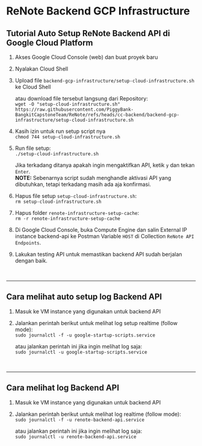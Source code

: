 # ReNote Backend GCP Infrastructure


## Tutorial Auto Setup ReNote Backend API di Google Cloud Platform

1. Akses Google Cloud Console (web) dan buat proyek baru
2. Nyalakan Cloud Shell
3. Upload file `backend-gcp-infrastructure/setup-cloud-infrastructure.sh` ke Cloud Shell

	atau download file tersebut langsung dari Repository:<br>
	`wget -O "setup-cloud-infrastructure.sh" https://raw.githubusercontent.com/PiggyBank-BangkitCapstoneTeam/ReNote/refs/heads/cc-backend/backend-gcp-infrastructure/setup-cloud-infrastructure.sh`

4. Kasih izin untuk run setup script nya<br>
	`chmod 744 setup-cloud-infrastructure.sh`

5. Run file setup:<br>
	`./setup-cloud-infrastructure.sh`<br>

	Jika terkadang ditanya apakah ingin mengaktifkan API, ketik `y` dan tekan `Enter`.<br>
	**NOTE:** Sebenarnya script sudah menghandle aktivasi API yang dibutuhkan, tetapi terkadang masih ada aja konfirmasi.

6. Hapus file setup `setup-cloud-infrastructure.sh`:<br>
	`rm setup-cloud-infrastructure.sh`

7. Hapus folder ``renote-infrastructure-setup-cache``:<br>
	`rm -r renote-infrastructure-setup-cache`

8. Di Google Cloud Console, buka Compute Engine dan salin External IP instance backend-api ke Postman Variable `HOST` di Collection ``ReNote API Endpoints``.
   
9. Lakukan testing API untuk memastikan backend API sudah berjalan dengan baik.

<br>

----

## Cara melihat auto setup log Backend API
1. Masuk ke VM instance yang digunakan untuk backend API
2. Jalankan perintah berikut untuk melihat log setup realtime (follow mode):<br>
	`sudo journalctl -f -u google-startup-scripts.service`

	atau jalankan perintah ini jika ingin melihat log saja:<br>
	`sudo journalctl -u google-startup-scripts.service`

<br>

----

## Cara melihat log Backend API
1. Masuk ke VM instance yang digunakan untuk backend API
2. Jalankan perintah berikut untuk melihat log realtime (follow mode):<br>
	`sudo journalctl -f -u renote-backend-api.service`

	atau jalankan perintah ini jika ingin melihat log saja:<br>
	`sudo journalctl -u renote-backend-api.service`